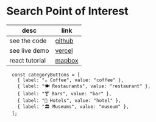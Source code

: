 # Search Point of Interest



|desc|link|
|--|--|
|see the code  | [github]|
|see live demo | [vercel]|
|react tutorial| [mapbox]|

[github]:https://github.com/attila5287/mapbox-search-poi
[vercel]:https://mapbox-search-poi.vercel.app/
[mapbox]:https://docs.mapbox.com/help/tutorials/poi-search-react/?step=3
```JS
  const categoryButtons = [
    { label: "☕ Coffee", value: "coffee" },
    { label: "🍽️ Restaurants", value: "restaurant" },
    { label: "🍸 Bars", value: "bar" },
    { label: "🏨 Hotels", value: "hotel" },
    { label: "🏛️ Museums", value: "museum" },
  ];
```